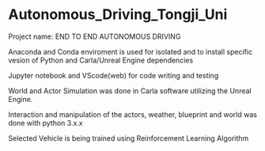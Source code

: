 # Autonomous_Driving_Tongji_Uni

Project name: END TO END AUTONOMOUS DRIVING

Anaconda and Conda enviroment is used for isolated and to install specific vesion of Python and Carla/Unreal Engine dependencies

Jupyter notebook and VScode(web) for code writing and testing

World and Actor Simulation was done in Carla software utilizing the Unreal Engine.

Interaction and manipulation of the actors, weather, blueprint and world was done with python 3.x.x

Selected Vehicle is being trained using Reinforcement Learning Algorithm 
